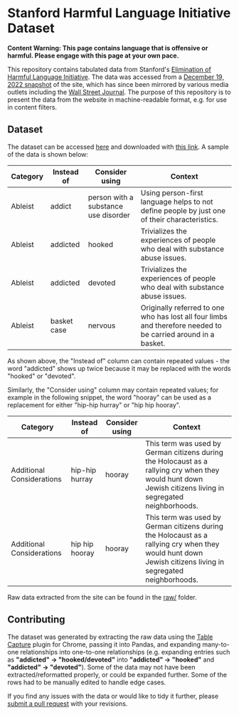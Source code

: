 # Stanford Harmful Language Initiative Dataset

**Content Warning: This page contains language that is offensive or harmful. Please engage with this page at your own pace.**

This repository contains tabulated data from Stanford's [Elimination of Harmful Language Initiative](https://itcommunity.stanford.edu/news/introducing-elimination-harmful-language-initiative-website). The data was accessed from a [December 19, 2022 snapshot](http://web.archive.org/web/20221219160303/https://itcommunity.stanford.edu/ehli) of the site, which has since been mirrored by various media outlets including the [Wall Street Journal](https://s.wsj.net/public/resources/documents/stanfordlanguage.pdf). The purpose of this repository is to present the data from the website in machine-readable format, e.g. for use in content filters.

## Dataset

The dataset can be accessed [here](Stanford_harmful_language_dataset.csv) and downloaded with [this link](https://github.com/naveenarun/StanfordHarmfulLanguage/archive/refs/heads/main.zip). A sample of the data is shown below:

| Category | Instead of  | Consider using                       | Context                                                                                                       |
|----------|-------------|--------------------------------------|---------------------------------------------------------------------------------------------------------------|
| Ableist  | addict      | person with a substance use disorder | Using person-first language helps to not define people by just one of their characteristics.                  |
| Ableist  | addicted    | hooked                               | Trivializes the experiences of people who deal with substance abuse issues.                                   |
| Ableist  | addicted    | devoted                              | Trivializes the experiences of people who deal with substance abuse issues.                                   |
| Ableist  | basket case | nervous                              | Originally referred to one who has lost all four limbs and therefore needed to be carried around in a basket. |

As shown above, the "Instead of" column can contain repeated values - the word "addicted" shows up twice because it may be replaced with the words "hooked" or "devoted".

Similarly, the "Consider using" column may contain repeated values; for example in the following snippet, the word "hooray" can be used as a replacement for either "hip-hip hurray" or "hip hip hooray".

| Category                  | Instead of     | Consider using | Context                                                                                                                                                    |
|---------------------------|----------------|----------------|------------------------------------------------------------------------------------------------------------------------------------------------------------|
| Additional Considerations | hip-hip hurray | hooray         | This term was used by German citizens during the Holocaust as a rallying cry when they would hunt down Jewish citizens living in segregated neighborhoods. |
| Additional Considerations | hip hip hooray | hooray         | This term was used by German citizens during the Holocaust as a rallying cry when they would hunt down Jewish citizens living in segregated neighborhoods. |

Raw data extracted from the site can be found in the [raw/](raw/raw.csv) folder.

## Contributing

The dataset was generated by extracting the raw data using the [Table Capture](https://chrome.google.com/webstore/detail/table-capture/iebpjdmgckacbodjpijphcplhebcmeop/related?hl=en) plugin for Chrome, passing it into Pandas, and expanding many-to-one relationships into one-to-one relationships (e.g. expanding entries such as **"addicted" -> "hooked/devoted"** into **"addicted" -> "hooked"** and **"addicted" -> "devoted"**). Some of the data may not have been extracted/reformatted properly, or could be expanded further. Some of the rows had to be manually edited to handle edge cases.

If you find any issues with the data or would like to tidy it further, please [submit a pull request](https://github.com/naveenarun/StanfordHarmfulLanguage/pulls) with your revisions.
